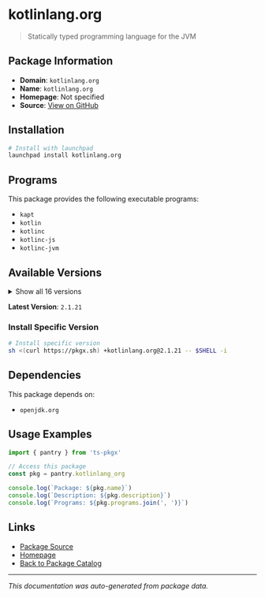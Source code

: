 # kotlinlang.org

> Statically typed programming language for the JVM

## Package Information

- **Domain**: `kotlinlang.org`
- **Name**: `kotlinlang.org`
- **Homepage**: Not specified
- **Source**: [View on GitHub](https://github.com/pkgxdev/pantry/tree/main/projects/kotlinlang.org/package.yml)

## Installation

```bash
# Install with launchpad
launchpad install kotlinlang.org
```

## Programs

This package provides the following executable programs:

- `kapt`
- `kotlin`
- `kotlinc`
- `kotlinc-js`
- `kotlinc-jvm`

## Available Versions

<details>
<summary>Show all 16 versions</summary>

- `2.1.21`, `2.1.20`, `2.1.10`, `2.1.0`, `2.0.21`
- `2.0.20`, `2.0.10`, `2.0.0`, `1.9.25`, `1.9.24`
- `1.9.23`, `1.9.22`, `1.9.21`, `1.9.20`, `1.9.10`
- `1.9.0`

</details>

**Latest Version**: `2.1.21`

### Install Specific Version

```bash
# Install specific version
sh <(curl https://pkgx.sh) +kotlinlang.org@2.1.21 -- $SHELL -i
```

## Dependencies

This package depends on:

- `openjdk.org`

## Usage Examples

```typescript
import { pantry } from 'ts-pkgx'

// Access this package
const pkg = pantry.kotlinlang_org

console.log(`Package: ${pkg.name}`)
console.log(`Description: ${pkg.description}`)
console.log(`Programs: ${pkg.programs.join(', ')}`)
```

## Links

- [Package Source](https://github.com/pkgxdev/pantry/tree/main/projects/kotlinlang.org/package.yml)
- [Homepage](#)
- [Back to Package Catalog](../package-catalog.md)

---

*This documentation was auto-generated from package data.*
